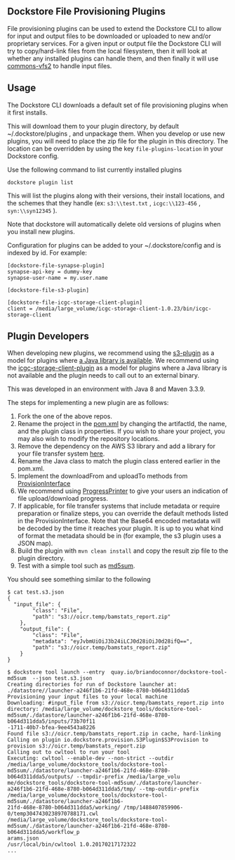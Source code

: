 ## Dockstore File Provisioning Plugins 

File provisioning plugins can be used to extend the Dockstore CLI to allow for input and output files to be 
downloaded or uploaded to new and/or proprietary services. For a given input or output file
the Dockstore CLI will try to copy/hard-link files from the local filesystem, then it will look at whether 
any installed plugins can handle them, and then finally it will use [commons-vfs2](https://commons.apache.org/proper/commons-vfs/filesystems.html) to handle input files. 

## Usage

The Dockstore CLI downloads a default set of file provisioning plugins when it first installs. 

This will download them to your plugin directory, by default ~/.dockstore/plugins , and unpackage them. 
When you develop or use new plugins, you will need to place the zip file for the plugin in this directory. 
The location can be overridden by using the key `file-plugins-location` in your Dockstore config. 

Use the following command to list currently installed plugins
```
dockstore plugin list
```

This will list the plugins along with their versions, their install locations, and the schemes that they handle (ex: `s3:\\test.txt` , `icgc:\\123-456` , `syn:\\syn12345` ). 

Note that dockstore will automatically delete old versions of plugins when you install new plugins. 

Configuration for plugins can be added to your ~/.dockstore/config and is indexed by id.
For example:

```
[dockstore-file-synapse-plugin]
synapse-api-key = dummy-key 
synapse-user-name = my.user.name 

[dockstore-file-s3-plugin]

[dockstore-file-icgc-storage-client-plugin]
client = /media/large_volume/icgc-storage-client-1.0.23/bin/icgc-storage-client
```


## Plugin Developers

When developing new plugins, we recommend using the [s3-plugin](https://github.com/dockstore/s3-plugin) as a model for 
plugins where [a Java library is available](https://aws.amazon.com/sdk-for-java/).
We recommend using the [icgc-storage-client-plugin](https://github.com/dockstore/icgc-storage-client-plugin) as a model for 
plugins where a Java library is not available and the plugin needs to call out to an external binary. 

This was developed in an environment with Java 8 and Maven 3.3.9. 

The steps for implementing a new plugin are as follows:

1. Fork the one of the above repos. 
2. Rename the project in the [pom.xml](https://github.com/dockstore/s3-plugin/blob/master/pom.xml#L6) by changing the artifactId, the name, and the plugin class in properties. If you wish to share your project, you may also wish to modify the repository locations. 
3. Remove the dependency on the AWS S3 library and add a library for your file transfer system [here](https://github.com/dockstore/s3-plugin/blob/master/pom.xml#L200). 
4. Rename the Java class to match the plugin class entered earlier in the pom.xml. 
5. Implement the downloadFrom and uploadTo methods from  [ProvisionInterface](https://github.com/ga4gh/dockstore/blob/develop/dockstore-file-plugin-parent/src/main/java/io/dockstore/provision/ProvisionInterface.java) 
6. We recommend using [ProgressPrinter](https://github.com/ga4gh/dockstore/blob/develop/dockstore-file-plugin-parent/src/main/java/io/dockstore/provision/ProgressPrinter.java) to give your users an indication of file upload/download progress. 
7. If applicable, for file transfer systems that include metadata or require preparation or finalize steps, you can override the default methods listed in the ProvisionInterface. Note that the Base64 encoded metadata will be decoded by the time it reaches your plugin. It is up to you what kind of format the metadata should be in (for example, the s3 plugin uses a JSON map). 
8. Build the plugin with `mvn clean install` and copy the result zip file to the plugin directory. 
9. Test with a simple tool such as [md5sum](https://github.com/briandoconnor/dockstore-tool-md5sum). 

You should see something similar to the following 

```
$ cat test.s3.json 
{
  "input_file": {
        "class": "File",
        "path": "s3://oicr.temp/bamstats_report.zip"
    },
    "output_file": {
        "class": "File",
        "metadata": "eyJvbmUiOiJ3b24iLCJ0d28iOiJ0d28ifQ==",
        "path": "s3://oicr.temp/bamstats_report.zip"
    }
}

$ dockstore tool launch --entry  quay.io/briandoconnor/dockstore-tool-md5sum  --json test.s3.json
Creating directories for run of Dockstore launcher at: ./datastore//launcher-a246f1b6-21fd-468e-8780-b064d311dda5
Provisioning your input files to your local machine
Downloading: #input_file from s3://oicr.temp/bamstats_report.zip into directory: /media/large_volume/dockstore_tools/dockstore-tool-md5sum/./datastore/launcher-a246f1b6-21fd-468e-8780-b064d311dda5/inputs/73b70f11
-1711-40b7-bfea-9ee4543a8226
Found file s3://oicr.temp/bamstats_report.zip in cache, hard-linking
Calling on plugin io.dockstore.provision.S3Plugin$S3Provision to provision s3://oicr.temp/bamstats_report.zip
Calling out to cwltool to run your tool
Executing: cwltool --enable-dev --non-strict --outdir /media/large_volume/dockstore_tools/dockstore-tool-md5sum/./datastore/launcher-a246f1b6-21fd-468e-8780-b064d311dda5/outputs/ --tmpdir-prefix /media/large_volu
me/dockstore_tools/dockstore-tool-md5sum/./datastore/launcher-a246f1b6-21fd-468e-8780-b064d311dda5/tmp/ --tmp-outdir-prefix /media/large_volume/dockstore_tools/dockstore-tool-md5sum/./datastore/launcher-a246f1b6-
21fd-468e-8780-b064d311dda5/working/ /tmp/1488407859906-0/temp3047430238970788171.cwl /media/large_volume/dockstore_tools/dockstore-tool-md5sum/./datastore/launcher-a246f1b6-21fd-468e-8780-b064d311dda5/workflow_p
arams.json
/usr/local/bin/cwltool 1.0.20170217172322
...
```

